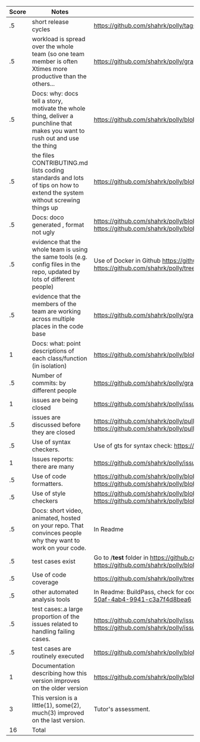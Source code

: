 |Score|Notes| Evidence|
|-|-----|---------|
|.5| short release cycles|https://github.com/shahrk/polly/tags|
|.5| workload is spread over the whole team (so one team member is often Xtimes more productive than the others...|https://github.com/shahrk/polly/graphs/contributors|
|.5|Docs: why: docs tell a story, motivate the whole thing, deliver a punchline that makes you want to rush out and use the thing | https://github.com/shahrk/polly/blob/main/README.md|
|.5|the files CONTRIBUTING.md lists coding standards and lots of tips on how to extend the system without screwing things up  |https://github.com/shahrk/polly/blob/main/CONTRIBUTING.md |
|.5| Docs: doco generated , format not ugly| https://github.com/shahrk/polly/blob/main/docs/BootstrapDocumentation_1.pdf , https://github.com/shahrk/polly/blob/main/docs/code_documentation.pdf |
|.5|evidence that the whole team is using the same tools (e.g. config files in the repo, updated by lots of different people) |Use of Docker in Github https://github.com/shahrk/polly/blob/main/docker-compose.yml , https://github.com/shahrk/polly/tree/main/frontend/.vscode |
|.5|evidence that the members of the team are working across multiple places in the code base | https://github.com/shahrk/polly/graphs/contributors |
|1|Docs: what: point descriptions of each class/function (in isolation)  |https://github.com/shahrk/polly/blob/main/backend/README.md |
|.5|Number of commits: by different people  |https://github.com/shahrk/polly/graphs/contributors |
|1|issues are being closed | https://github.com/shahrk/polly/issues|
|.5|issues are discussed before they are closed | https://github.com/shahrk/polly/pull/30 , https://github.com/shahrk/polly/pull/29 , https://github.com/shahrk/polly/pull/28 ), Evidence in Github Issue comments.|
|.5| Use of syntax checkers. | Use of gts for syntax check: https://github.com/shahrk/polly/blob/main/backend/package.json |
|1|Issues reports: there are many  | https://github.com/shahrk/polly/issues|
|.5|Use of code formatters. | https://github.com/shahrk/polly/blob/main/frontend/.prettierrc.json, https://github.com/shahrk/polly/blob/main/backend/.eslintrc.json|
|.5|Use of style checkers | https://github.com/shahrk/polly/blob/main/frontend/package.json, https://github.com/shahrk/polly/blob/main/backend/.eslintrc.json|
|.5|Docs: short video, animated, hosted on your repo. That convinces people why they want to work on your code. |In Readme |
|.5|test cases exist  | Go to /__test__ folder in https://github.com/shahrk/polly/tree/main/backend , https://github.com/shahrk/polly/blob/main/docs/UI%20MANUAL%20TESTING%20DOCUMENT%20(1).pdf  |
|.5| Use of code coverage  | https://github.com/shahrk/polly/tree/main/backend/coverage |
|.5| other automated analysis tools  | In Readme: BuildPass, check for code lines, vulnerability https://app.snyk.io/org/shahrk/project/4e0a290f-50af-4ab4-9941-c3a7f4d8bea6 |
|.5|test cases:.a large proportion of the issues related to handling failing cases. | https://github.com/shahrk/polly/issues?q=is%3Aissue+is%3Aclosed+label%3Aenhancement, https://github.com/shahrk/polly/issues?q=is%3Aissue+is%3Aclosed+label%3Abug|
|.5|test cases are routinely executed | https://github.com/shahrk/polly/blob/main/.github/workflows/build.yml |
|1| Documentation describing how this version improves on the older version| https://github.com/shahrk/polly/blob/main/docs/Enhancement.pdf|
|3| This version is a little(1), some(2), much(3) improved on the last version.|Tutor's assessment.| 
|16| Total|
